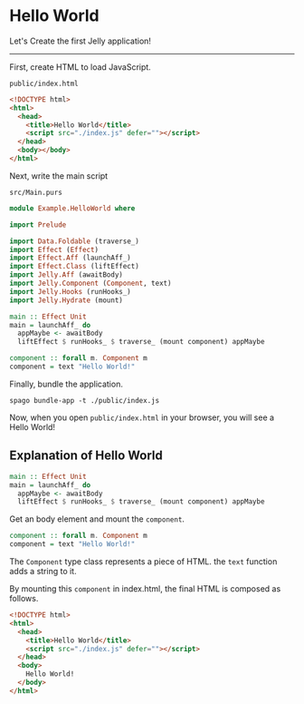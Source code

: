 # Hello World

Let's Create the first Jelly application!

---

First, create HTML to load JavaScript.

`public/index.html`

```html
<!DOCTYPE html>
<html>
  <head>
    <title>Hello World</title>
    <script src="./index.js" defer=""></script>
  </head>
  <body></body>
</html>
```

Next, write the main script

`src/Main.purs`

```purescript
module Example.HelloWorld where

import Prelude

import Data.Foldable (traverse_)
import Effect (Effect)
import Effect.Aff (launchAff_)
import Effect.Class (liftEffect)
import Jelly.Aff (awaitBody)
import Jelly.Component (Component, text)
import Jelly.Hooks (runHooks_)
import Jelly.Hydrate (mount)

main :: Effect Unit
main = launchAff_ do
  appMaybe <- awaitBody
  liftEffect $ runHooks_ $ traverse_ (mount component) appMaybe

component :: forall m. Component m
component = text "Hello World!"
```

Finally, bundle the application.

```
spago bundle-app -t ./public/index.js
```

Now, when you open `public/index.html` in your browser, you will see a Hello World!

## Explanation of Hello World

```purescript
main :: Effect Unit
main = launchAff_ do
  appMaybe <- awaitBody
  liftEffect $ runHooks_ $ traverse_ (mount component) appMaybe
```

Get an body element and mount the `component`.

```purescript
component :: forall m. Component m
component = text "Hello World!"

```

The `Component` type class represents a piece of HTML. the `text` function adds a string to it.

By mounting this `component` in index.html, the final HTML is composed as follows.

```html
<!DOCTYPE html>
<html>
  <head>
    <title>Hello World</title>
    <script src="./index.js" defer=""></script>
  </head>
  <body>
    Hello World!
  </body>
</html>
```
